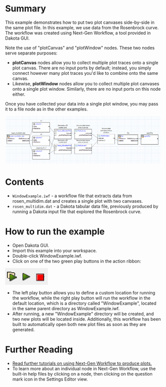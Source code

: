 # Summary

This example demonstrates how to put two plot canvases side-by-side in the same plot file.  In this example, we use data from the Rosenbrock curve.  The workflow was created using Next-Gen Workflow, a tool provided in Dakota GUI.

Note the use of "plotCanvas" and "plotWindow" nodes.  These two nodes serve separate purposes:

* **plotCanvas** nodes allow you to collect multiple plot traces onto a single plot canvas.  There are no input ports by default; instead, you simply connect however many plot traces you'd like to combine onto the same canvas.
* Likewise, **plotWindow** nodes allow you to collect multiple plot canvases onto a single plot window.  Similarly, there are no input ports on this node either.

Once you have collected your data into a single plot window, you may pass it to a file node as in the other examples.

![alt text](img/workflow.png "The workflow")
 
# Contents

- `WindowExample.iwf` - a workflow file that extracts data from rosen_multidim.dat and creates a single plot with two canvases.
- `rosen_multidim.dat` - a Dakota tabular data file, previously produced by running a Dakota input file that explored the Rosenbrock curve. 

# How to run the example

- Open Dakota GUI.
- Import this example into your workspace.
- Double-click WindowExample.iwf.
- Click on one of the two green play buttons in the action ribbon:

![alt text](img/workflowActions.png "Workflow actions")

- The left play button allows you to define a custom location for running the workflow, while the right play button will run the workflow in the default location, which is a directory called "WindowExample", located in the same parent directory as WindowExample.iwf.
- After running, a new "WindowExample" directory will be created, and two new plots will be located inside.  Additionally, this workflow has been built to automatically open both new plot files as soon as they are generated.

# Further Reading

- [Read further tutorials on using Next-Gen Workflow to produce plots.](https://dakota.sandia.gov/content/chartreuse-next-gen-workflow-0#plotting-using-the-workflow-engine)
- To learn more about an individual node in Next-Gen Workflow, use the built-in help files by clicking on a node, then clicking on the question mark icon in the Settings Editor view.